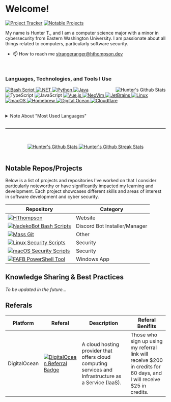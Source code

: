 # Welcome!

[![Project Tracker](https://img.shields.io/badge/-Project%20Tracker-292d3e?style=for-the-badge&logo=svgtrace)](https://hthompson.dev/project-tracker)
[![Notable Projects](https://img.shields.io/badge/-Notable%20Projects-292d3e?style=for-the-badge&logo=GitHub)](#notable-reposprojects)

My name is Hunter T., and I am a computer science major with a minor in cybersecurity from Eastern Washington University. I am passionate about all things related to computers, particularly software security.

- 📫 How to reach me strangeranger@hthompson.dev

<br>

### Languages, Technologies, and Tools I Use

<a href="https://github.com/StrangeRanger?tab=repositories&q=&type=&language=&sort=" target="_blank">
    <img
        align="right"
        src="https://github-readme-stats-rust-three-77.vercel.app/api/top-langs/?username=StrangeRanger&layout=compact&theme=nord&langs_count=8&exclude_repo=CTF-Write-Ups,EWU-CSCD,EWU-CSCD371-2023-Winter,EWU-CSCD379-2023-Spring,EWU-CSCD396-2023-Fall,github-readme-stats,github-readme-streak-stats,CYBR-410,StrangeRanger"
        alt="Hunter's Github Stats"
    />
</a>

<!--
---- SECTION: Languages
--->

<p>
    <!-- Language: Shell -->
    <a href="https://github.com/StrangeRanger?tab=repositories&q=&type=&language=shell&sort=" target="_blank">
        <img
            src="https://img.shields.io/badge/-GNU%20Bash-292d3e?style=for-the-badge&amp;logo=GNU%20Bash"
            alt="Bash Script"
        >
    </a>
    <!-- Language: C# -->
    <a href="https://github.com/StrangeRanger?tab=repositories&q=&type=&language=c%23&sort=" target="_blank">
        <img
            src="https://img.shields.io/badge/.NET-292d3e?style=for-the-badge&amp;logo=.NET"
            alt=".NET"
        >
    </a>
    <!-- Language: Python -->
    <a href="https://github.com/StrangeRanger?tab=repositories&q=&type=&language=python&sort=" target="_blank">
        <img src="https://img.shields.io/badge/Python-292d3e?style=for-the-badge&amp;logo=Python" alt="Python">
    </a>
    <!-- Language: Java -->
    <a href="https://github.com/StrangeRanger?tab=repositories&q=&type=&language=java&sort=" target="_blank">
        <img src="https://img.shields.io/badge/Java-292d3e?style=for-the-badge&amp;logo=OpenJDK" alt="Java">
    </a>
    <!-- Language: TypeScript -->
    <img src="https://img.shields.io/badge/TypeScript-292d3e?style=for-the-badge&amp;logo=TypeScript" alt="TypeScript">
    <!-- Language: Javascript -->
    <img src="https://img.shields.io/badge/JavaScript-292d3e?style=for-the-badge&amp;logo=JavaScript" alt="JavaScript">
    <!-- Language: VueJS -->
    <a href="https://github.com/StrangeRanger?tab=repositories&q=&type=&language=vue&sort=" target="_blank">
        <img src="https://img.shields.io/badge/Vue.js-292d3e?style=for-the-badge&amp;logo=Vue.js" alt="Vue.js">
    </a>
    <!--
    ---- SECTION: Tools
    --->
    <!-- Tool: NeoVim -->
    <a href="https://github.com/neovim/neovim" target="_blank">
        <img src="https://img.shields.io/badge/NeoVim-292d3e?style=for-the-badge&amp;logo=NeoVim" alt="NeoVim">
    </a>
    <!-- Tool: JetBrains -->
    <a href="https://www.jetbrains.com/" target="_blank">
        <img src="https://img.shields.io/badge/JetBrains-292d3e?style=for-the-badge&amp;logo=JetBrains" alt="JetBrains">
    </a>
    <!--
    ---- SECTION: Operating Systems
    --->
    <!-- OS: Linux -->
    <a href="https://www.kernel.org/doc/html/latest" target="_blank">
        <img src="https://img.shields.io/badge/Linux-292d3e?style=for-the-badge&amp;logo=Linux" alt="Linux">
    </a>
    <!-- OS: macOS -->
    <a href="https://www.apple.com/macos" target="_blank">
        <img src="https://img.shields.io/badge/macOS-292d3e?style=for-the-badge&amp;logo=apple" alt="macOS">
    </a>
    <!--
    ---- SECTION: Other
    --->
    <!-- Package Manager: Homebrew -->
    <a href="https://github.com/Homebrew/brew" target="_blank">
        <img src="https://img.shields.io/badge/-Homebrew-292d3e?style=for-the-badge&amp;logo=Homebrew" alt="Homebrew">
    </a>
    <!-- Cloud Hosting Platform: DigitalOcean -->
    <a href="https://m.do.co/c/804853881045" target="_blank">
        <img src="https://img.shields.io/badge/-Digital%20Ocean-292d3e?style=for-the-badge&amp;logo=DigitalOcean" alt="Digital Ocean">
    </a>
    <!-- Cloud Hosting Platform: Cloudflare -->
    <a href="https://www.cloudflare.com/" target="_blank">
        <img src="https://img.shields.io/badge/-Cloudflare-292d3e?style=for-the-badge&amp;logo=Cloudflare" alt="Cloudflare">
    </a>
</p>

<br>

<details>
    <summary>Note About "Most Used Languages"</summary>
    <br>
    <p>Below is a list of all the repositories that are excluded (and therefore whose languages are not considered) from the "Most Used Languages" visual:</p>

  <!-- TODO: Add the following repositories:
      - n/a
  -->

| Repository                                                                           | Reason for Exclusion                                                                                                          |
| ------------------------------------------------------------------------------------ | ----------------------------------------------------------------------------------------------------------------------------- |
| [CTF Write Ups](https://github.com/StrangeRanger/CTF-Write-Ups)                      | ~99.9% of the code, such as the docker-based files, are not written by me. Therefore, I do not believe it should be included. |
| [EWU CSCD](https://github.com/StrangeRanger/EWU-CSCD)                                | As none of the code is for a project or school final, rather class assignments, I do not believe it should be included.       |
| [EWU CSCD 371 2023 Winter](https://github.com/StrangeRanger/EWU-CSCD371-2023-Winter) | As none of the code is for a project or school final, rather a class assignment, I do not believe it should be included.      |
| [EWU CSCD 379 2023 Spring](https://github.com/StrangeRanger/EWU-CSCD379-2023-Spring) | As none of the code is for a project or school final, rather a class assignment, I do not believe it should be included.      |
| [EWU CSCD 396 2023 Fall](https://github.com/StrangeRanger/EWU-CSCD396-2023-Fall)     | As none of the code is for a project or school final, rather a class assignment, I do not believe it should be included.      |
| EWU CYBR 410                                                                         | As none of the code is for a prjoect or school final, rather class assignments, I do not believe it should be included.       |
| [Github README Stats](https://github.com/StrangeRanger/github-readme-stats)          | A forked repository that I have not, nor do I plan on, contributing to.                                                       |
| Github Readme Streak Stats                                                           | A cloned repository that I have not, nor do I plan on, contributing to.                                                       |
| [StrangeRanger](https://github.com/StrangeRanger/StrangeRanger)                      | Is not a repository for code, rather, a my profile done in Markdown. More specifically, this file.                            |

</details>

<br>
<hr>
<br>

<br>

<div align="center">
    <a href="https://github.com/StrangeRanger">
        <img float="left" src="https://github-readme-stats-rust-three-77.vercel.app/api?username=StrangeRanger&show_icons=true&theme=nord&count_private=true" alt="Hunter's Github Stats" />
    </a>
    <a href="https://github.com/StrangeRanger">
        <image float="right" src="https://github-readme-streak-stats-one-chi-96.vercel.app//?user=StrangeRanger&theme=nord&border_radius=5" alt="Hunter's Github Streak Stats" />
    </a>
</div>

<br>

## Notable Repos/Projects

Below is a list of projects and repositories I've worked on that I consider particularly noteworthy or have significantly impacted my learning and development. Each project showcases different skills and areas of interest in software development and cyber security.

<div align="center">

| Repository                                                                                                                                                                                                        | Category                      |
| ----------------------------------------------------------------------------------------------------------------------------------------------------------------------------------------------------------------- | ----------------------------- |
| [![HThompson](https://github-readme-stats-rust-three-77.vercel.app/api/pin/?username=StrangeRanger&repo=HThompson&theme=nord)](https://github.com/StrangeRanger/HThompson)                                        | Website                       |
| [![NadekoBot Bash Scripts](https://github-readme-stats-rust-three-77.vercel.app/api/pin/?username=StrangeRanger&repo=NadekoBot-BashScript&theme=nord)](https://github.com/StrangeRanger/NadekoBot-BashScript)     | Discord Bot Installer/Manager |
| [![Mass Git](https://github-readme-stats-rust-three-77.vercel.app/api/pin/?username=StrangeRanger&repo=mass-git&theme=nord)](https://github.com/StrangeRanger/mass-git)                                           | Other                         |
| [![Linux Security Scripts](https://github-readme-stats-rust-three-77.vercel.app/api/pin/?username=StrangeRanger&repo=linux-security-scripts&theme=nord)](https://github.com/StrangeRanger/linux-security-scripts) | Security                      |
| [![macOS Security Scripts](https://github-readme-stats-rust-three-77.vercel.app/api/pin/?username=StrangeRanger&repo=macos-security-scripts&theme=nord)](https://github.com/StrangeRanger/macos-security-scripts) | Security                      |
| [![FAFB PowerShell Tool](https://github-readme-stats-rust-three-77.vercel.app/api/pin/?username=StrangeRanger&repo=FAFB-PowerShell-Tool&theme=nord)](https://github.com/StrangeRanger/FAFB-PowerShell-Tool)       | Windows App                   |

</div>

## Knowledge Sharing & Best Practices

_To be updated in the future..._

<!--
I take pride in sharing knowledge and establishing best practices, whether it's through detailed documentation, configuration guides, or coding style guidelines. Below is a list of resources I've created to help others learn from my experiences and promote efficient, maintainable coding practices. These resources range from code examples and terminal configurations to coding standards and tool configurations.

**Note**: The resources listed here represent a fraction of my entire knowledge base, specifically focusing on content hosted on GitHub. For a comprehensive exploration of my projects, insights, and a repository of valuable resources, I invite you to visit my [Wiki Page](https://wiki.hthompson.dev/). It's more than a showcase; it's a meticulously curated space for anyone looking to dive deeper into my creative pursuits, find inspiration, or gain practical knowledge from my journey in software development and beyond.

<div align="center">

| Resource                                                                                                                                                                                                           | Type             | Description                                                                                                                       |
| ------------------------------------------------------------------------------------------------------------------------------------------------------------------------------------------------------------------ | ---------------- | --------------------------------------------------------------------------------------------------------------------------------- |
| [![Customized Unix Terminal](https://github-readme-stats-puce-eta.vercel.app/api/pin/?username=StrangeRanger&repo=customized-unix-terminal&theme=nord)](https://github.com/StrangeRanger/customized-unix-terminal) | Configurations   | A collection of configurations that I use to modify my terminal's style and behavior, both on my Mac and Linux devices.           |
| [![Bash Style Guide](https://github-readme-stats-puce-eta.vercel.app/api/pin/?username=StrangeRanger&repo=bash-style-guide&theme=nord)](https://github.com/StrangeRanger/bash-style-guide)                         | Coding Standards | A style guide for writing safe, predictable, and portable bash scripts (not sh!).                                                 |
| [![Clang Format (C#)](https://github-readme-stats-puce-eta.vercel.app/api/gist?id=f7f87dd884760f3127adda98d3d4ab14)](https://gist.github.com/StrangeRanger/f7f87dd884760f3127adda98d3d4ab14)                       | Config File      | Clang Format configuration for C#.                                                                                                |
| [![Bash If Statements](https://github-readme-stats-puce-eta.vercel.app/api/gist?id=81de73f08234380053cd130ebd1da832)](https://gist.github.com/StrangeRanger/81de73f08234380053cd130ebd1da832)                      | Code             | Bash script to demonstrate the behavior of if statements when dealing with different types of variables.                          |
| [![Spinning Stick](https://github-readme-stats-puce-eta.vercel.app/api/gist?id=12e9b8292dc0d499a4fea42fdda93c03)](https://gist.github.com/StrangeRanger/12e9b8292dc0d499a4fea42fdda93c03)                          | Code             | Two different methods to create a spinning stick animation in the terminal, mainly when waiting for a process to complete.        |
-->
<!-- TODO: Include https://gist.github.com/StrangeRanger/b8153017fe8195a2d038890e28c9aa63 at some point after updating the gist... -->
<!--
</div>

These resources reflect my commitment to quality, efficiency, and collaboration in software development. I hope they serve as valuable tools for other developers looking to refine their skills and workflows.
-->

## Referals

| Platform     | Referal                                                                                                                                                                                                                                 | Description                                                                                           | Referal Benifits                                                                                                      |
| ------------ | --------------------------------------------------------------------------------------------------------------------------------------------------------------------------------------------------------------------------------------- | ----------------------------------------------------------------------------------------------------- | --------------------------------------------------------------------------------------------------------------------- |
| DigitalOcean | [![DigitalOcean Referral Badge](https://web-platforms.sfo2.cdn.digitaloceanspaces.com/WWW/Badge%201.svg)](https://www.digitalocean.com/?refcode=804853881045&utm_campaign=Referral_Invite&utm_medium=Referral_Program&utm_source=badge) | A cloud hosting provider that offers cloud computing services and Infrastructure as a Service (IaaS). | Those who sign up using my referral link will receive $200 in credits for 60 days, and I will receive $25 in credits. |
